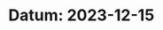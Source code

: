 # Datum: 2023-12-15
<!-- William

idag har jag - börjat koda med kundvagnen 
 
Ett problem jag har är att - faktiskt förstå koden jag läser när jag googlar på tips.
 
Jag behöver hjälp med - Ingenting just nu.
 
idag har jag lärt mig - hur document.getElementByClassName funkar.  -->

<!-- ## Namn: Markus
**Idag har** jag gjort om file structuren för alla assets filer, förbättrad beskrivning för kalender issue och skapat branchen för kalendern.

**Ett problem jag har** haft är att jag commita innan, jag har pullat.

**Jag behöver hjälp med** jag har redan frågat om hjälp gellande branch naming best practices.

**Idag har jag lärt mig** om branch naming best practices. -->

<!-- ## Namn: Mariam
**Idag har** jag gjort navigeringen och logotypen. Har jobbat på head delen. 

**Ett problem jag har** har gjort branch på fel sätt så det har ej skapats branch. 

**Jag behöver hjälp med** att komma ihåg hur man skapar branches på rätt sätt. Ska kolla på videos för att komma ihåg.

**Idag har jag lärt mig** inget nytt idag. 